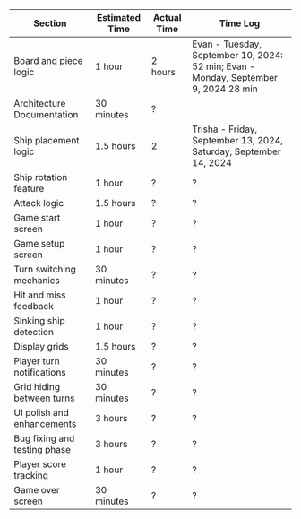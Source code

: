 | Section                      | Estimated Time | Actual Time | Time Log                                                                            |
| ---------------------------- | -------------- | ----------- | ----------------------------------------------------------------------------------- |
| Board and piece logic        | 1 hour         | 2 hours     | Evan - Tuesday, September 10, 2024: 52 min; Evan - Monday, September 9, 2024 28 min |
| Architecture Documentation   | 30 minutes     | ?           |                                                                                     |
| Ship placement logic         | 1.5 hours      | 2         | Trisha - Friday, September 13, 2024, Saturday, September 14, 2024                                                                                   |
| Ship rotation feature        | 1 hour         | ?           | ?                                                                                   |
| Attack logic                 | 1.5 hours      | ?           | ?                                                                                   |
| Game start screen            | 1 hour         | ?           | ?                                                                                   |
| Game setup screen            | 1 hour         | ?           | ?                                                                                   |
| Turn switching mechanics     | 30 minutes     | ?           | ?                                                                                   |
| Hit and miss feedback        | 1 hour         | ?           | ?                                                                                   |
| Sinking ship detection       | 1 hour         | ?           | ?                                                                                   |
| Display grids                | 1.5 hours      | ?           | ?                                                                                   |
| Player turn notifications    | 30 minutes     | ?           | ?                                                                                   |
| Grid hiding between turns    | 30 minutes     | ?           | ?                                                                                   |
| UI polish and enhancements   | 3 hours        | ?           | ?                                                                                   |
| Bug fixing and testing phase | 3 hours        | ?           | ?                                                                                   |
| Player score tracking        | 1 hour         | ?           | ?                                                                                   |
| Game over screen             | 30 minutes     | ?           | ?                                                                                   |
